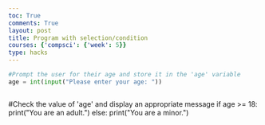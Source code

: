 ```yaml
---
toc: True
comments: True
layout: post
title: Program with selection/condition
courses: {'compsci': {'week': 5}}
type: hacks
---
```


```python
#Prompt the user for their age and store it in the 'age' variable
age = int(input("Please enter your age: "))


```


```python

```

#Check the value of 'age' and display an appropriate message
if age >= 18:
    print("You are an adult.")
else:
    print("You are a minor.")
